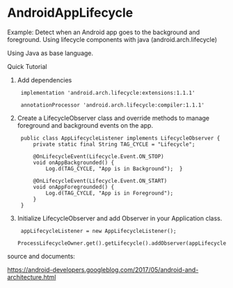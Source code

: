 # AndroidAppLifecycle
Example: Detect when an Android app goes to the background and foreground. Using lifecycle components with java (android.arch.lifecycle)

Using Java as base language.

Quick Tutorial

1. Add dependencies

        implementation 'android.arch.lifecycle:extensions:1.1.1'
        
        annotationProcessor 'android.arch.lifecycle:compiler:1.1.1'

2. Create a LifecycleObserver class and override methods to manage foreground and background events on the app.

        public class AppLifecycleListener implements LifecycleObserver {
            private static final String TAG_CYCLE = "Lifecycle";

            @OnLifecycleEvent(Lifecycle.Event.ON_STOP)
            void onAppBackgrounded() {
                Log.d(TAG_CYCLE, "App is in Background");  }

            @OnLifecycleEvent(Lifecycle.Event.ON_START)
            void onAppForegrounded() {
                Log.d(TAG_CYCLE, "App is in Foreground");
            }
        }

3. Initialize LifecycleObserver and add Observer in your Application class.

        appLifecycleListener = new AppLifecycleListener();
        ProcessLifecycleOwner.get().getLifecycle().addObserver(appLifecycleListener);


source and documents: 

https://android-developers.googleblog.com/2017/05/android-and-architecture.html

